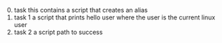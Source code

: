 0. task this contains  a script that creates an alias
1. task 1 a script that prints hello user where the user is the current linux user
2. task 2 a script path to success
